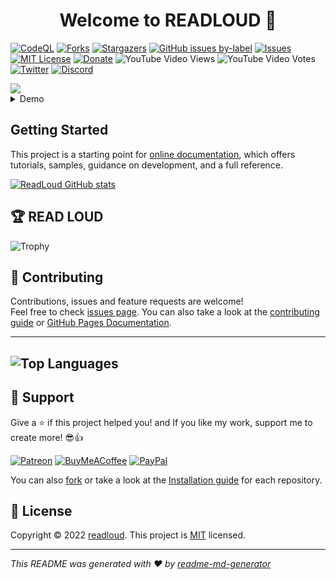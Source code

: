 <h1 align="center">Welcome to READLOUD 👋</h1>

[![CodeQL](https://github.com/readloud/readloud.github.io/actions/workflows/codeql-analysis.yml/badge.svg)](https://github.com/readloud/readloud.github.io/actions/workflows/codeql-analysis.yml)
[![Forks](https://img.shields.io/github/forks/readloud/readloud.github.io.svg)](https://github.com/readloud/readloud.github.io/network/members)
[![Stargazers](https://img.shields.io/github/stars/readloud/readloud.github.io.svg)](https://https://github.com/readloud/readloud.github.io/stargazers)
[![GitHub issues by-label](https://img.shields.io/github/issues/badges/shields/good%20first%20issue.svg)](https://github.com/badges/shields/issues?q=is%3Aissue+is%3Aopen+label%3A%22good+first+issue%22)
[![Issues](https://img.shields.io/github/issues/readloud/readloud.github.io.svg)](https://https://github.com/readloud/readloud.github.io/issues)
[![MIT License](https://img.shields.io/badge/License-MIT-yellow.svg)](https://github.com/readloud/readloud.github.io/blob/main/LICENSE.md)
[![Donate](https://img.shields.io/badge/Donate-PayPal-green.svg)](https://www.paypal.com/cgi-bin/webscr?cmd=_s-xclick&hosted_button_id=readloud)
![YouTube Video Views](https://img.shields.io/youtube/views/e2icQFxhp3w?style=social)
![YouTube Video Votes](https://img.shields.io/youtube/likes/e2icQFxhp3w?label=Likes&style=social) 
[![Twitter](https://img.shields.io/twitter/follow/mansz81.svg?style=social)](https://twitter.com/mansz81)
[![Discord](https://img.shields.io/discord/731616556622282814?logo=discord&logoColor=white?style=social)](https://discord.com/invite/nWFnTqP)

<img src="https://www.photofunky.net/output/image/b/d/b/3/bdb3e7/photofunky.gif">


<!-- TABLE OF CONTENTS -->
<details>
  <summary>Demo</summary>
  <ul>
    <li><a href="https://readloud.github.io/">🏠 Homepage</a></li>
    <li><a href="https://readloud.github.io/texttospeech/">🔊 Speech Synthesis</a></li>
    <li><a href="https://readloud.github.io/faucetmonitor/">💱 Faucet Monitor</a></li>
  </ul>
</details>


## Getting Started

This project is a starting point for [online documentation](https://github.com/oneplus-x), which offers tutorials, samples, guidance on development, and a full reference.

[![ReadLoud GitHub stats](https://github-readme-stats.vercel.app/api?username=readloud&show_icons=true&theme=radical)](https://github-readme-stats.vercel.app/api/top-langs/?username=readloud&layout=compact&langs_count=6&theme=radical)
  
## 🏆 READ LOUD

![Trophy](https://github-profile-trophy.vercel.app/?username=readloud&no-bg=true)

  
## 🤝 Contributing

Contributions, issues and feature requests are welcome!<br />Feel free to check [issues page](https://github.com/readloud/readloud/issues). You can also take a look at the [contributing guide](https://github.com/github/docs/blob/main/CONTRIBUTING.md) or [GitHub Pages Documentation](https://docs.github.com/en).

---
![Top Languages](https://github-readme-stats.vercel.app/api/top-langs/?username=readloud&layout=compact&langs_count=6&theme=radical)
---

## 🥰 Support

Give a ⭐️ if this project helped you! and If you like my work, support me to create more! 😎👍<br>

[![Patreon](https://img.shields.io/badge/Patreon-F96854?style=for-the-badge&logo=patreon&logoColor=white)](https://www.patreon.com/mansz81)
[![BuyMeACoffee](https://img.shields.io/badge/Buy%20Me%20a%20Coffee-ffdd00?style=for-the-badge&logo=buy-me-a-coffee&logoColor=black)](https://www.buymeacoffee.com/forever812S)
[![PayPal](https://img.shields.io/badge/PayPal-00457C?style=for-the-badge&logo=paypal&logoColor=white)](https://www.paypal.me/readloud)

You can also 
[fork](https://github.com/readloud/readloud/fork) or take a look at the [Installation guide](https://github.com/git-guides/install-git) for each repository.


## 📝 License

Copyright © 2022 [readloud](https://github.com/readloud). This project is [MIT](https://github.com/readloud/readloud/blob/master/LICENSE) licensed.

***
_This README was generated with ❤️ by [readme-md-generator](https://github.com/kefranabg/readme-md-generator)_
